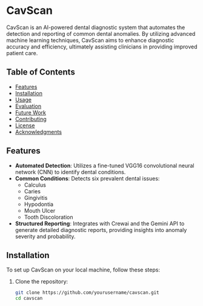 # CavScan

CavScan is an AI-powered dental diagnostic system that automates the detection and reporting of common dental anomalies. By utilizing advanced machine learning techniques, CavScan aims to enhance diagnostic accuracy and efficiency, ultimately assisting clinicians in providing improved patient care.

## Table of Contents

- [Features](#features)
- [Installation](#installation)
- [Usage](#usage)
- [Evaluation](#evaluation)
- [Future Work](#future-work)
- [Contributing](#contributing)
- [License](#license)
- [Acknowledgments](#acknowledgments)

## Features

- **Automated Detection**: Utilizes a fine-tuned VGG16 convolutional neural network (CNN) to identify dental conditions.
- **Common Conditions**: Detects six prevalent dental issues:
  - Calculus
  - Caries
  - Gingivitis
  - Hypodontia
  - Mouth Ulcer
  - Tooth Discoloration
- **Structured Reporting**: Integrates with Crewai and the Gemini API to generate detailed diagnostic reports, providing insights into anomaly severity and probability.

## Installation

To set up CavScan on your local machine, follow these steps:

1. Clone the repository:
   ```bash
   git clone https://github.com/yourusername/cavscan.git
   cd cavscan